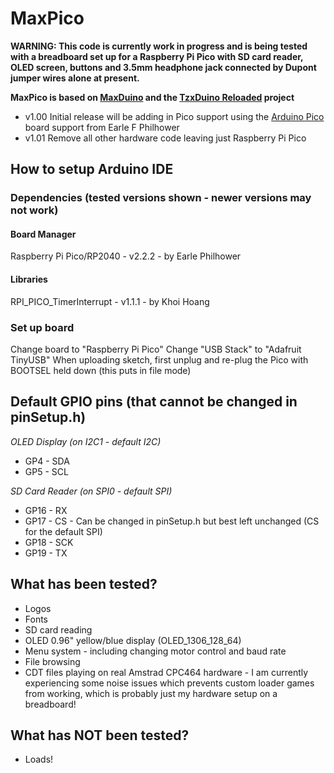 
# MaxPico

**WARNING: This code is currently work in progress and is being tested with a breadboard set up for a Raspberry Pi Pico with SD card reader, OLED screen, buttons and 3.5mm headphone jack connected by Dupont jumper wires alone at present.**

**MaxPico is based on [MaxDuino](https://github.com/rcmolina/MaxDuino) and the [TzxDuino Reloaded](https://github.com/arananet/TzxDuino-Reloaded) project**

* v1.00 Initial release will be adding in Pico support using the [Arduino Pico](https://github.com/earlephilhower/arduino-pico) board support from Earle F Philhower
* v1.01 Remove all other hardware code leaving just Raspberry Pi Pico

## How to setup Arduino IDE

### Dependencies (tested versions shown - newer versions may not work)
#### Board Manager
Raspberry Pi Pico/RP2040 - v2.2.2 - by Earle Philhower

#### Libraries
RPI_PICO_TimerInterrupt - v1.1.1 - by Khoi Hoang

### Set up board
Change board to "Raspberry Pi Pico"
Change "USB Stack" to "Adafruit TinyUSB"
When uploading sketch, first unplug and re-plug the Pico with BOOTSEL held down (this puts in file mode)

## Default GPIO pins (that cannot be changed in pinSetup.h)
*OLED Display (on I2C1 - default I2C)*
* GP4 - SDA
* GP5 - SCL

*SD Card Reader (on SPI0 - default SPI)*
* GP16 - RX
* GP17 - CS - Can be changed in pinSetup.h but best left unchanged (CS for the default SPI)
* GP18 - SCK
* GP19 - TX

## What has been tested?
* Logos
* Fonts
* SD card reading
* OLED 0.96" yellow/blue display (OLED_1306_128_64)
* Menu system - including changing motor control and baud rate
* File browsing
* CDT files playing on real Amstrad CPC464 hardware - I am currently experiencing some noise issues which prevents custom loader games from working, which is probably just my hardware setup on a breadboard!

## What has NOT been tested?
* Loads!
